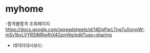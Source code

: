 # myhome
-합격불합격 조회페이지
 https://docs.google.com/spreadsheets/d/14DqParLTng7uXxnyiW-mSy1bvLVYRSlMRwfhX4GzmNg/edit?usp=sharing


- 데이터대시보드: 
